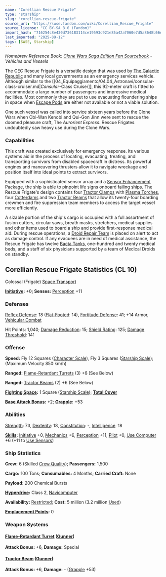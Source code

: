 ```yaml
---
name: "Corellian Rescue Frigate"
type: "starship"
slug: "corellian-rescue-frigate"
source_url: "https://swse.fandom.com/wiki/Corellian_Rescue_Frigate"
source_license: "CC BY-SA 3.0 (Fandom)"
import_hash: "716254c8e430d736183114ce19593c921e85a42a7060e7d5a8648b56df7fce87"
last_imported: "2025-09-12"
tags: [SWSE, Starship]
---
```

*Homebrew Reference Book: [Clone Wars Saga Edition Fan Sourcebook](https://swse.fandom.com/wiki/Clone_Wars_Saga_Edition_Fan_Sourcebook) - Vehicles and Vessels*

The CEC Rescue Frigate is a versatile design that was used by [The Galactic Republic](https://swse.fandom.com/wiki/The_Galactic_Republic) and many local governments as an emergency services vehicle. Although similar to the [[04_Equipaggiamento/04.04_Astronavi/consular-class-cruiser.md|*Consular*-Class Cruiser]], this 92-meter craft is fitted to accommodate a large number of passengers and impressive medical facilities. Most commonly they are put to use evacuating floundering ships in space when [Escape Pods](https://swse.fandom.com/wiki/Escape_Pods) are either not available or not a viable solution.

One such vessel was called into service sixteen years before the Clone Wars when Obi-Wan Kenobi and Qui-Gon Jinn were sent to rescue the doomed pleasure craft, The *Aurorient Express*. Rescue Frigates undoubtedly saw heavy use during the Clone Wars.

### Capabilities
This craft was created exclusively for emergency response. Its various systems aid in the process of locating, evacuating, treating, and transporting survivors from disabled spacecraft in distress. Its powerful engines and maneuvering thrusters allow it to navigate wreckage and position itself into ideal points to extract survivors.

Equipped with a sophisticated sensor array and a [Sensor Enhancement Package](https://swse.fandom.com/wiki/Sensor_Enhancement_Package), the ship is able to pinpoint life signs onboard failing ships. The Rescue Frigate's design contains four [Tractor Clamps](https://swse.fandom.com/wiki/Tractor_Clamps) with [Plasma Torches](https://swse.fandom.com/wiki/Plasma_Torches), four [Cotterdams](https://swse.fandom.com/wiki/Cotterdams) and two [Tractor Beams](https://swse.fandom.com/wiki/Tractor_Beams) that allow its twenty-four boarding crewmen and fire suppression team members to access the target vessel more efficiently.

A sizable portion of the ship's cargo is occupied with a full assortment of fusion cutters, circular saws, breath masks, stretchers, medical supplies and other items used to board a ship and provide first-response medical aid. During rescue operations, a [Droid Repair Team](https://swse.fandom.com/wiki/Droid_Repair_Team) is placed on alert to act as damage control. If any evacuees are in need of medical assistance, the Rescue Frigate has twelve [Bacta Tanks](https://swse.fandom.com/wiki/Bacta_Tanks), one-hundred and twenty medical beds, and a staff of six physicians supported by a team of Medical Droids on standby.

## Corellian Rescue Frigate Statistics (CL 10)
Colossal (Frigate) [Space Transport](https://swse.fandom.com/wiki/Space_Transports)

**[Initiative](https://swse.fandom.com/wiki/Initiative):** +0; **Senses:** [Perception](https://swse.fandom.com/wiki/Perception) +11
### Defenses
[Reflex Defense](https://swse.fandom.com/wiki/Reflex_Defense_(Vehicles)): 18 ([Flat-Footed](https://swse.fandom.com/wiki/Flat-Footed): 14), [Fortitude Defense](https://swse.fandom.com/wiki/Fortitude_Defense_(Vehicles)): 41; +14 Armor, [Vehicular Combat](https://swse.fandom.com/wiki/Vehicular_Combat)

Hit Points: 1,040; [Damage Reduction](https://swse.fandom.com/wiki/Damage_Reduction): 15; [Shield Rating](https://swse.fandom.com/wiki/Shield_Rating): 125; [Damage Threshold](https://swse.fandom.com/wiki/Damage_Threshold_(Vehicles)): 141
### Offense
**Speed:** Fly 12 Squares ([Character Scale](https://swse.fandom.com/wiki/Character_Scale)), Fly 3 Squares ([Starship Scale](https://swse.fandom.com/wiki/Starship_Scale)); (Maximum Velocity 850 km/h)

**Ranged:** [Flame-Retardant Turrets](https://swse.fandom.com/wiki/Flame-Retardant_Turrets) (3) +6 (See Below)

**Ranged:** [Tractor Beams](https://swse.fandom.com/wiki/Tractor_Beams) (2) +6 (See Below)

**[Fighting Space](https://swse.fandom.com/wiki/Fighting_Space):** 1 Square ([Starship Scale](https://swse.fandom.com/wiki/Starship_Scale)); **[Total Cover](https://swse.fandom.com/wiki/Total_Cover)**

**[Base Attack Bonus](https://swse.fandom.com/wiki/Base_Attack_Bonus):** +2; **[Grapple](https://swse.fandom.com/wiki/Grapple):** +53
### Abilities
[Strength](https://swse.fandom.com/wiki/Strength): 73, [Dexterity](https://swse.fandom.com/wiki/Dexterity): 18, [Constitution](https://swse.fandom.com/wiki/Constitution): -, [Intelligence](https://swse.fandom.com/wiki/Intelligence): 18

**[Skills](https://swse.fandom.com/wiki/Skills):** [Initiative](https://swse.fandom.com/wiki/Initiative) +0, [Mechanics](https://swse.fandom.com/wiki/Mechanics) +6, [Perception](https://swse.fandom.com/wiki/Perception) +11, [Pilot](https://swse.fandom.com/wiki/Pilot) +0, [Use Computer](https://swse.fandom.com/wiki/Use_Computer) +6 (+11 to [Use Sensors](https://swse.fandom.com/wiki/Use_Sensors))
### Ship Statistics
**Crew:** 6 (Skilled [Crew Quality](https://swse.fandom.com/wiki/Crew_Quality)); **Passengers:** 1,500

**Cargo:** 100 Tons; **Consumables:** 4 Months; **Carried Craft:** None

**Payload:** 200 Chemical Bursts

**[Hyperdrive](https://swse.fandom.com/wiki/Hyperdrive):** Class 2, [Navicomputer](https://swse.fandom.com/wiki/Navicomputer)

**Availability:** [Restricted](https://swse.fandom.com/wiki/Restricted); **Cost:** 5 million (3.2 million [Used](https://swse.fandom.com/wiki/Used))

**[Emplacement Points](https://swse.fandom.com/wiki/Emplacement_Points):** 0
### Weapon Systems
#### **[Flame-Retardant Turret](https://swse.fandom.com/wiki/Flame-Retardant_Turret)** **([Gunner](https://swse.fandom.com/wiki/Gunner))**
**Attack Bonus:** +6, **Damage:** Special
#### [**Tractor** **Beam**](https://swse.fandom.com/wiki/Tractor_Beam) **([Gunner](https://swse.fandom.com/wiki/Gunner))**
**Attack Bonus:** +6, **Damage:** - ([Grapple](https://swse.fandom.com/wiki/Grapple) +53)